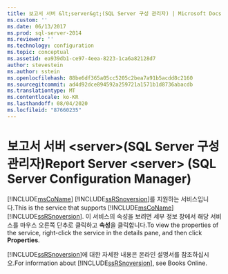 ```yaml
---
title: 보고서 서버 &lt;server&gt;(SQL Server 구성 관리자) | Microsoft Docs
ms.custom: ''
ms.date: 06/13/2017
ms.prod: sql-server-2014
ms.reviewer: ''
ms.technology: configuration
ms.topic: conceptual
ms.assetid: ea939db1-ce97-4eea-8223-1ca6a82128d7
author: stevestein
ms.author: sstein
ms.openlocfilehash: 88be6df365a05cc5205c2bea7a91b5acdd8c2160
ms.sourcegitcommit: ad4d92dce894592a259721a1571b1d8736abacdb
ms.translationtype: MT
ms.contentlocale: ko-KR
ms.lasthandoff: 08/04/2020
ms.locfileid: "87660235"
---
```

# <a name="report-server-ltservergt-sql-server-configuration-manager"></a><span data-ttu-id="c7b0c-102">보고서 서버 &lt;server&gt;(SQL Server 구성 관리자)</span><span class="sxs-lookup"><span data-stu-id="c7b0c-102">Report Server &lt;server&gt; (SQL Server Configuration Manager)</span></span>
  <span data-ttu-id="c7b0c-103">[!INCLUDE[msCoName](../../includes/msconame-md.md)] [!INCLUDE[ssRSnoversion](../../includes/ssrsnoversion-md.md)]를 지원하는 서비스입니다.</span><span class="sxs-lookup"><span data-stu-id="c7b0c-103">This is the service that supports [!INCLUDE[msCoName](../../includes/msconame-md.md)] [!INCLUDE[ssRSnoversion](../../includes/ssrsnoversion-md.md)].</span></span> <span data-ttu-id="c7b0c-104">이 서비스의 속성을 보려면 세부 정보 창에서 해당 서비스를 마우스 오른쪽 단추로 클릭하고 **속성**을 클릭합니다.</span><span class="sxs-lookup"><span data-stu-id="c7b0c-104">To view the properties of the service, right-click the service in the details pane, and then click **Properties**.</span></span>  
  
 <span data-ttu-id="c7b0c-105">[!INCLUDE[ssRSnoversion](../../includes/ssrsnoversion-md.md)]에 대한 자세한 내용은 온라인 설명서를 참조하십시오.</span><span class="sxs-lookup"><span data-stu-id="c7b0c-105">For information about [!INCLUDE[ssRSnoversion](../../includes/ssrsnoversion-md.md)], see Books Online.</span></span>  
  
  
